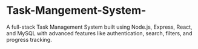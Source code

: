 # Task-Mangement-System-
A full-stack Task Management System built using Node.js, Express, React, and MySQL with advanced features like authentication, search, filters, and progress tracking.
